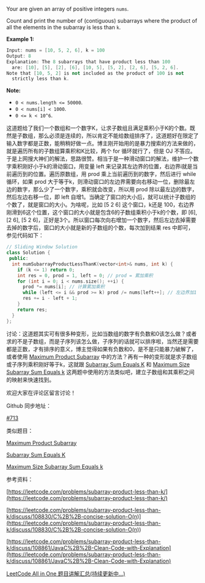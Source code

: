 Your are given an array of positive integers `nums`.

Count and print the number of (contiguous) subarrays where the product of all the elements in the subarray is less than `k`.

**Example 1:**

```cpp
Input: nums = [10, 5, 2, 6], k = 100
Output: 8
Explanation: The 8 subarrays that have product less than 100
  are: [10], [5], [2], [6], [10, 5], [5, 2], [2, 6], [5, 2, 6].
Note that [10, 5, 2] is not included as the product of 100 is not
  strictly less than k.
```

**Note:**

- `0 < nums.length <= 50000`.
- `0 < nums[i] < 1000`.
- `0 <= k < 10^6`.

这道题给了我们一个数组和一个数字K，让求子数组且满足乘积小于K的个数。既然是子数组，那么必须是连续的，所以肯定不能给数组排序了，这道题好在限定了输入数字都是正数，能稍稍好做一点。博主刚开始用的是暴力搜索的方法来做的，就是遍历所有的子数组算乘积和K比较，两个 for 循环就行了，但是 OJ 不答应。于是上网搜大神们的解法，思路很赞。相当于是一种滑动窗口的解法，维护一个数字乘积刚好小于k的滑动窗口，用变量 left 来记录其左边界的位置，右边界i就是当前遍历到的位置。遍历原数组，用 prod 乘上当前遍历到的数字，然后进行 while 循环，如果 prod 大于等于k，则滑动窗口的左边界需要向右移动一位，删除最左边的数字，那么少了一个数字，乘积就会改变，所以用 prod 除以最左边的数字，然后左边右移一位，即 left 自增1。当确定了窗口的大小后，就可以统计子数组的个数了，就是窗口的大小。为啥呢，比如 \[5 2 6\] 这个窗口，k还是 100，右边界刚滑到6这个位置，这个窗口的大小就是包含6的子数组乘积小于k的个数，即 \[6\], \[2 6\], \[5 2 6\]，正好是3个。所以窗口每次向右增加一个数字，然后左边去掉需要去掉的数字后，窗口的大小就是新的子数组的个数，每次加到结果 res 中即可，参见代码如下：

```cpp
// Sliding Window Solution
class Solution {
 public:
  int numSubarrayProductLessThanK(vector<int>& nums, int k) {
    if (k <= 1) return 0;
    int res = 0, prod = 1, left = 0; // prod = 累加乘积
    for (int i = 0; i < nums.size(); ++i) {
      prod *= nums[i]; // 计算累加乘积
      while (left <= i && prod >= k) prod /= nums[left++]; // 左边界加1
      res += i - left + 1;
    }
    return res;
  }
};
```

讨论：这道题其实可有很多种变形，比如当数组的数字有负数和0该怎么做？或者求的不是子数组，而是子序列该怎么做，子序列的话就可以排序啦，当然还是需要都是正数，才有排序的意义，博主觉得如果有负数和0，是不是只能暴力破解了，或者使用 [Maximum Product Subarray](http://www.cnblogs.com/grandyang/p/4028713.html) 中的方法？再有一种的变形就是求子数组或子序列乘积刚好等于k，这就跟 [Subarray Sum Equals K](http://www.cnblogs.com/grandyang/p/6810361.html) 和 [Maximum Size Subarray Sum Equals k](http://www.cnblogs.com/grandyang/p/5336668.html) 这两题中使用的方法类似吧，建立子数组和其乘积之间的映射来快速找到。

欢迎大家在评论区留言讨论！

Github 同步地址：

[#713](https://github.com/grandyang/leetcode/issues/713)

类似题目：

[Maximum Product Subarray](http://www.cnblogs.com/grandyang/p/4028713.html)

[Subarray Sum Equals K](http://www.cnblogs.com/grandyang/p/6810361.html)

[Maximum Size Subarray Sum Equals k](http://www.cnblogs.com/grandyang/p/5336668.html)

参考资料：

[https://leetcode.com/problems/subarray-product-less-than-k/](https://leetcode.com/problems/subarray-product-less-than-k/)

[](<https://leetcode.com/problems/subarray-product-less-than-k/discuss/108830/C%2B%2B-concise-solution-O(n)>)[https://leetcode.com/problems/subarray-product-less-than-k/discuss/108830/C%2B%2B-concise-solution-O(n)](<https://leetcode.com/problems/subarray-product-less-than-k/discuss/108830/C%2B%2B-concise-solution-O(n)>)

[https://leetcode.com/problems/subarray-product-less-than-k/discuss/108861/JavaC%2B%2B-Clean-Code-with-Explanation](https://leetcode.com/problems/subarray-product-less-than-k/discuss/108861/JavaC%2B%2B-Clean-Code-with-Explanation)

[LeetCode All in One 题目讲解汇总(持续更新中...)](http://www.cnblogs.com/grandyang/p/4606334.html)
